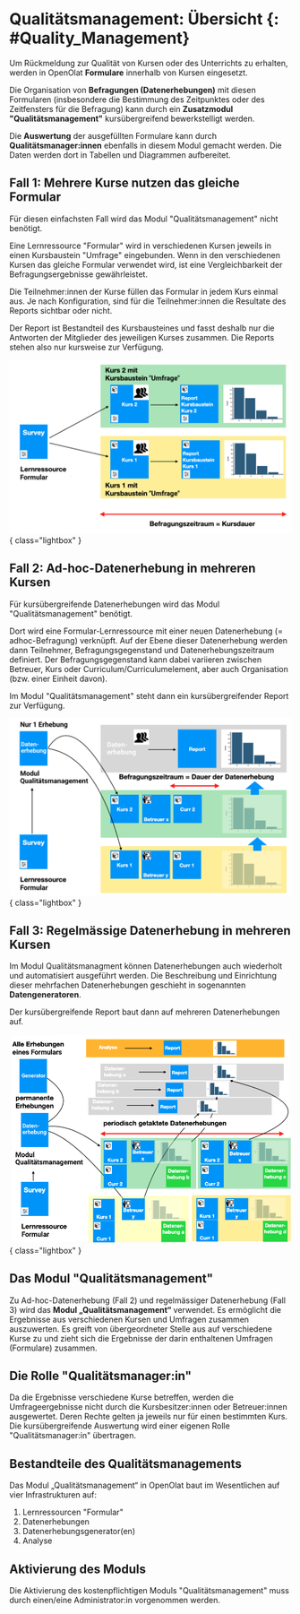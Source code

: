# Qualitätsmanagement: Übersicht {: #Quality_Management}

Um Rückmeldung zur Qualität von Kursen oder des Unterrichts zu erhalten, werden in OpenOlat **Formulare** innerhalb von Kursen eingesetzt.

Die Organisation von **Befragungen (Datenerhebungen)** mit diesen Formularen (insbesondere die Bestimmung des Zeitpunktes oder des Zeitfensters für die Befragung) kann durch ein **Zusatzmodul "Qualitätsmanagement"** kursübergreifend bewerkstelligt werden.

Die **Auswertung** der ausgefüllten Formulare kann durch **Qualitätsmanager:innen** ebenfalls in diesem Modul gemacht werden. Die Daten werden dort in Tabellen und Diagrammen aufbereitet.


## Fall 1: Mehrere Kurse nutzen das gleiche Formular

Für diesen einfachsten Fall wird das Modul "Qualitätsmanagement" nicht benötigt.

Eine Lernressource "Formular" wird in verschiedenen Kursen jeweils in einen Kursbaustein "Umfrage" eingebunden. Wenn in den verschiedenen Kursen das gleiche Formular verwendet wird, ist eine Vergleichbarkeit der Befragungsergebnisse gewährleistet. 

Die Teilnehmer:innen der Kurse füllen das Formular in jedem Kurs einmal aus.
Je nach Konfiguration, sind für die Teilnehmer:innen die Resultate des Reports sichtbar oder nicht. 

Der Report ist Bestandteil des Kursbausteines und fasst deshalb nur die Antworten der Mitglieder des jeweiligen Kurses zusammen. Die Reports stehen also nur kursweise zur Verfügung. 

![quality_management_case1_v1_de.png](assets/quality_management_case1_v1_de.png){ class="lightbox" }

## Fall 2: Ad-hoc-Datenerhebung in mehreren Kursen
Für kursübergreifende Datenerhebungen wird das Modul "Qualitätsmanagement" benötigt. 

Dort wird eine Formular-Lernressource mit einer neuen Datenerhebung (= adhoc-Befragung) verknüpft.
Auf der Ebene dieser Datenerhebung werden dann Teilnehmer, Befragungsgegenstand und Datenerhebungszeitraum definiert. Der Befragungsgegenstand kann dabei variieren zwischen Betreuer, Kurs oder Curriculum/Curriculumelement, aber auch Organisation (bzw. einer Einheit davon).

Im Modul "Qualitätsmanagement" steht dann ein kursübergreifender Report zur Verfügung. 

![quality_management_case2_v1_de.png](assets/quality_management_case2_v1_de.png){ class="lightbox" }

## Fall 3: Regelmässige Datenerhebung in mehreren Kursen

Im Modul Qualitätsmanagment können Datenerhebungen auch wiederholt und automatisiert ausgeführt werden.
Die Beschreibung und Einrichtung dieser mehrfachen Datenerhebungen geschieht in sogenannten **Datengeneratoren**.

Der kursübergreifende Report baut dann auf mehreren Datenerhebungen auf. 

![quality_management_case3_v1_de.png](assets/quality_management_case3_v1_de.png){ class="lightbox" }

## Das Modul "Qualitätsmanagement"

Zu Ad-hoc-Datenerhebung (Fall 2) und regelmässiger Datenerhebung (Fall 3) wird das **Modul „Qualitätsmanagement“** verwendet. Es ermöglicht die Ergebnisse aus verschiedenen Kursen und Umfragen zusammen auszuwerten. Es greift von übergeordneter Stelle aus auf verschiedene Kurse zu und zieht sich die Ergebnisse der darin enthaltenen Umfragen (Formulare) zusammen.

## Die Rolle "Qualitätsmanager:in"

Da die Ergebnisse verschiedene Kurse betreffen, werden die Umfrageergebnisse nicht durch die Kursbesitzer:innen oder Betreuer:innen ausgewertet. Deren Rechte gelten ja jeweils nur für einen bestimmten Kurs. Die kursübergreifende Auswertung wird einer eigenen Rolle "Qualitätsmanager:in" übertragen. 

## Bestandteile des Qualitätsmanagements

Das Modul „Qualitätsmanagement“ in OpenOlat baut im Wesentlichen auf vier Infrastrukturen auf:

1. Lernressourcen "Formular"
2. Datenerhebungen
3. Datenerhebungsgenerator(en)
4. Analyse

## Aktivierung des Moduls

Die Aktivierung des kostenpflichtigen Moduls "Qualitätsmanagement" muss durch einen/eine Administrator:in vorgenommen werden.